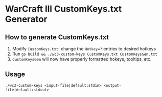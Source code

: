 # WarCraft III CustomKeys.txt Generator

## How to generate CustomKeys.txt

1. Modify `CustomKeys.txt`: change the `Hotkey=?` entries to desired hotkeys
1. Run `go build && ./wc3-custom-keys CustomKeys.txt CustomKeysGen.txt`
1. `CustomKeysGen` will now have properly formatted hokeys, tooltips, etc.

## Usage

```shell-session
./wc3-custom-keys <input-file|default:stdin> <output-file|default:stdout>
```
